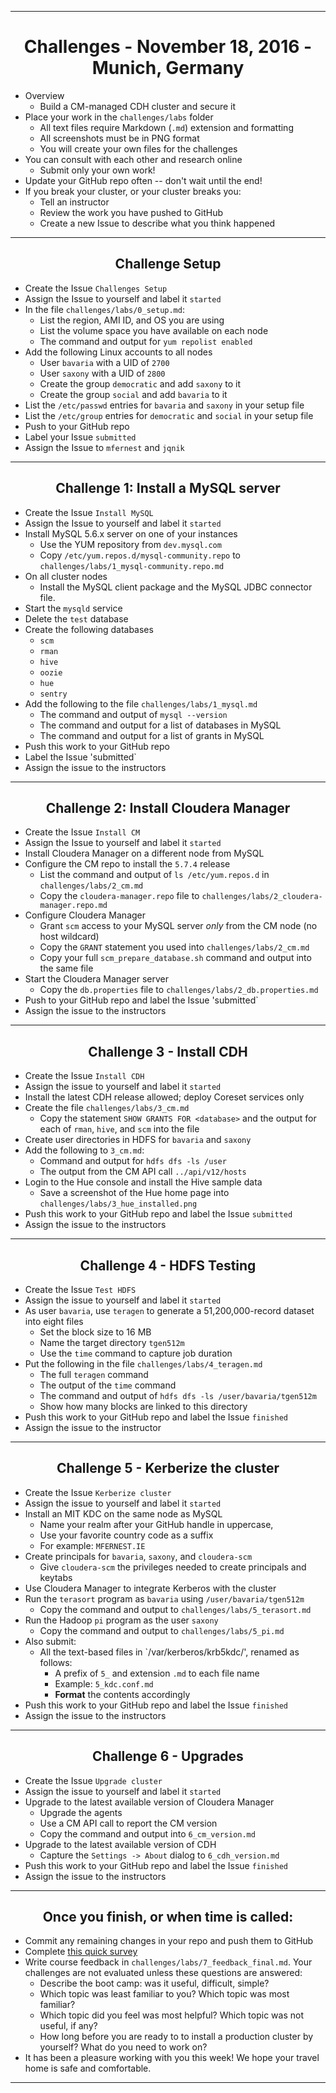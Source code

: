 <!-- CSS work goes here for the time being -->
<!-- set a:link text-decoration to none -->
<!-- set a:hover text-decoration to underline -->
<!-- http://forums.markdownpad.com/discussion/143/include-pdf-pagebreak-instructions-in-markdown/p1 -->

---
<div style="page-break-after: always;"></div>

# <center> Challenges - November 18, 2016 - Munich, Germany

* Overview
    * Build a CM-managed CDH cluster and secure it
* Place your work in the `challenges/labs` folder
    * All text files require  Markdown (`.md`) extension and formatting
    * All screenshots must be in PNG format
    * You will create your own files for the challenges
* You can consult with each other and research online
    * Submit only your own work!
* Update your GitHub repo often -- don't wait until the end!
* If you break your cluster, or your cluster breaks you:
    * Tell an instructor
    * Review the work you have pushed to GitHub
    * Create a new Issue to describe what you think happened

---
<div style="page-break-after: always;"></div>

## <center> Challenge Setup

* Create the Issue `Challenges Setup`
* Assign the Issue to yourself and label it `started`
* In the file `challenges/labs/0_setup.md`:
    * List the region, AMI ID, and OS you are using 
    * List the volume space you have available on each node
    * The command and output for `yum repolist enabled` 
* Add the following Linux accounts to all nodes
    * User `bavaria` with a UID of `2700`
    * User `saxony` with a UID of `2800`
    * Create the group `democratic` and add `saxony` to it
    * Create the group `social` and add `bavaria` to it
* List the `/etc/passwd` entries for `bavaria` and `saxony` in your setup file
* List the `/etc/group` entries for `democratic` and `social` in your setup file
* Push to your GitHub repo
* Label your Issue `submitted` 
* Assign the Issue to `mfernest` and `jqnik`

---
<div style="page-break-after: always;"></div>

## <center> Challenge 1: Install a MySQL server

* Create the Issue `Install MySQL`
* Assign the Issue to yourself and label it `started`
* Install MySQL 5.6.x server on one of your instances
    * Use the YUM repository from `dev.mysql.com`
    * Copy `/etc/yum.repos.d/mysql-community.repo` to `challenges/labs/1_mysql-community.repo.md`
* On all cluster nodes
    * Install the MySQL client package and the MySQL JDBC connector file.
* Start the `mysqld` service
* Delete the `test` database
* Create the following databases
    * `scm`
    * `rman`
    * `hive`
    * `oozie`
    * `hue`
    * `sentry`
* Add the following to the file `challenges/labs/1_mysql.md`
    * The command and output of `mysql --version`
    * The command and output for a list of databases in MySQL
    * The command and output for a list of grants in MySQL
* Push this work to your GitHub repo
* Label the Issue 'submitted` 
* Assign the issue to the instructors

---
<div style="page-break-after: always;"></div>

## <center> Challenge 2: Install Cloudera Manager

* Create the Issue `Install CM`
* Assign the Issue to yourself and label it `started`
* Install Cloudera Manager on a different node from MySQL
* Configure the CM repo to install the `5.7.4` release
    * List the command and output of `ls /etc/yum.repos.d` in `challenges/labs/2_cm.md`
    * Copy the `cloudera-manager.repo` file to `challenges/labs/2_cloudera-manager.repo.md`
* Configure Cloudera Manager
    * Grant `scm` access to your MySQL server _only_ from the CM node (no host wildcard)
    * Copy the `GRANT` statement you used into `challenges/labs/2_cm.md`
    * Copy your full `scm_prepare_database.sh` command and output into the same file
* Start the Cloudera Manager server
    * Copy the `db.properties` file to `challenges/labs/2_db.properties.md`
* Push to your GitHub repo and label the Issue 'submitted`
* Assign the issue to the instructors

---
<div style="page-break-after: always;"></div>

## <center> Challenge 3 - Install CDH

* Create the Issue `Install CDH`
* Assign the issue to yourself and label it `started`
* Install the latest CDH release allowed; deploy Coreset services only
* Create the file `challenges/labs/3_cm.md`
    * Copy the statement `SHOW GRANTS FOR <database>` and the output for each of `rman`, `hive`, and `scm` into the file
* Create user directories in HDFS for `bavaria` and `saxony`
* Add the following to `3_cm.md`:
    * Command and output for `hdfs dfs -ls /user`
    * The output from the CM API call `../api/v12/hosts` 
* Login to the Hue console and install the Hive sample data
    * Save a screenshot of the Hue home page into `challenges/labs/3_hue_installed.png`
* Push this work to your GitHub repo and label the Issue `submitted`
* Assign the issue to the instructors

---
<div style="page-break-after: always;"></div>

## <center> Challenge 4 - HDFS Testing

* Create the Issue `Test HDFS`
* Assign the issue to yourself and label it `started`
* As user `bavaria`, use `teragen` to generate a 51,200,000-record dataset into eight files
    * Set the block size to 16 MB
    * Name the target directory `tgen512m`
    * Use the `time` command to capture job duration
* Put the following in the file `challenges/labs/4_teragen.md`
    * The full `teragen` command 
    * The output of the `time` command
    * The command and output of `hdfs dfs -ls /user/bavaria/tgen512m`
    * Show how many blocks are linked to this directory
* Push this work to your GitHub repo and label the Issue `finished`
* Assign the issue to the instructor

---
<div style="page-break-after: always;"></div>

## <center> Challenge 5 - Kerberize the cluster

* Create the Issue `Kerberize cluster`
* Assign the issue to yourself and label it `started`
* Install an MIT KDC on the same node as MySQL
  * Name your realm after your GitHub handle in uppercase,
  * Use your favorite country code as a suffix
  * For example: `MFERNEST.IE`
* Create principals for `bavaria`, `saxony`, and `cloudera-scm`
  * Give `cloudera-scm` the privileges needed to create principals and keytabs
* Use Cloudera Manager to integrate Kerberos with the cluster
* Run the `terasort` program as `bavaria` using `/user/bavaria/tgen512m`
  * Copy the command and output to `challenges/labs/5_terasort.md`
* Run the Hadoop `pi` program as the user `saxony`
  * Copy the command and output to `challenges/labs/5_pi.md`
* Also submit:
  * All the text-based files in `/var/kerberos/krb5kdc/', renamed as follows:
    * A prefix of `5_` and extension `.md` to each file name
    * Example: `5_kdc.conf.md`
    * **Format** the contents accordingly
* Push this work to your GitHub repo and label the Issue `finished`
* Assign the issue to the instructors

---
<div style="page-break-after: always;"></div>

## <center> Challenge 6 - Upgrades 

* Create the Issue `Upgrade cluster`
* Assign the issue to yourself and label it `started`
* Upgrade to the latest available version of Cloudera Manager
  * Upgrade the agents
  * Use a CM API call to report the CM version
  * Copy the command and output into `6_cm_version.md`
* Upgrade to the latest available version of CDH
  * Capture the `Settings -> About` dialog to `6_cdh_version.md`
* Push this work to your GitHub repo and label the Issue `finished`
* Assign the issue to the instructors

---
<div style="page-break-after: always;"></div>

## <center> Once you finish, or when time is called:

* Commit any remaining changes in your repo and push them to GitHub
* Complete [this quick survey](https://docs.google.com/forms/d/e/1FAIpQLSfBUSFtEcVFzv_9bHwh9dG8ZHzmQk6wWNLFZAVUtdMd1sgZ6g/viewform)
* Write course feedback in `challenges/labs/7_feedback_final.md`.
Your challenges are not evaluated unless these questions are answered:
    * Describe the boot camp: was it useful, difficult, simple?
    * Which topic was least familiar to you? Which topic was most familiar?
    * Which topic did you feel was most helpful? Which topic was not useful, if any?
    * How long before you are ready to to install a production cluster by yourself? What do you need to work on?
* It has been a pleasure working with you this week! We hope your travel home is safe and comfortable.

---
<div style="page-break-after: always;"></div>
